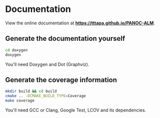 # Documentation

View the online documentation at **https://tttapa.github.io/PANOC-ALM**.

## Generate the documentation yourself

```sh
cd doxygen
doxygen
```

You'll need Doxygen and Dot (Graphviz).

## Generate the coverage information

```sh
mkdir build && cd build
cmake .. -DCMAKE_BUILD_TYPE=Coverage
make coverage
```

You'll need GCC or Clang, Google Test, LCOV and its dependencies.
